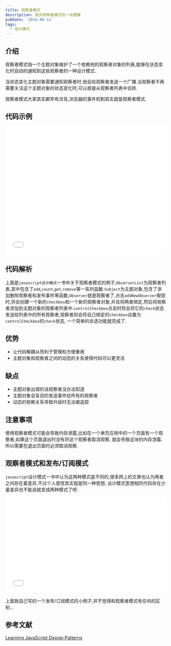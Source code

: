 ```yaml
---
title: 观察者模式
description: 我对观察者模式的一点理解
pubDate: '2016-09-12'
tags:
  - 设计模式
---
```


## 介绍

观察者模式指一个主题对象维护了一个依赖他的观察者对象的列表,能够在状态变化时自动的通知到这些观察者的一种设计模式.

当状态变化主题对象需要通知观察者时,他会给观察者发送一个广播.当观察者不再需要关注这个主题对象的状态变化时,可以直接从观察者列表中去除.

观察者模式大家其实都早有涉及,浏览器的事件机制其实就是观察者模式.

## 代码示例

<iframe width="100%" height="400" src="//jsfiddle.net/ZxBing0066/2oeg4oqm/embedded/js,html,result/" allowfullscreen="allowfullscreen" frameborder="0"></iframe>

## 代码解析

上面是`javascript设计模式`一书中关于观察者模式的例子,`ObserverList`为观察者列表,其中包含了`add`,`count`,`get`,`remove`等一系列函数.`Subject`为主题对象,包含了添加删除观察者和发布事件等函数,`Observer`就是观察者了,点击`addNewObserver`按钮时,将会创建一个新的`checkbox`和一个新的观察者对象,并且将两者绑定,然后将观察者添加到主题对象的观察者列表中.`controlCheckbox`点击时将会将它的`check`状态发送给列表中的所有观察者,观察者则会将自己绑定的`checkbox`设置为`controlCheckbox`的`check`状态, 一个简单的全选功能就完成了.

## 优势

-   让代码解耦从而利于管理和方便重用
-   主题对象和观察者之间的动态的关系使得代码可以更灵活

## 缺点

-   主题对象出错的话观察者没办法知道
-   主题对象会盲目的发送事件给所有的观察者
-   动态的依赖关系导致升级时无法被追踪

## 注意事项

使用观察者模式可能会导致内存泄露,比如在一个单页应用中的一个页面有一个观察者,如果这个页面退出时没有将这个观察者取消观察, 就会导致这块的内存泄露.所以需要在退出页面时必须取消观察.

## 观察者模式和发布/订阅模式

`javascript`设计模式一书中认为这两种模式是不同的,很多网上的文章也认为两者之间存在着差异,不过个人感觉其实就是同一种思想, 设计模式思想相同代码存在少量差异也不能说就变成两种模式了吧.

<iframe width="100%" height="300" src="//jsfiddle.net/ZxBing0066/wqz4noow/2/embedded/js,html,result/" allowfullscreen="allowfullscreen" frameborder="0"></iframe>

上面我自己写的一个发布/订阅模式的小例子,并不觉得和观察者模式有任何的区别...

## 参考文献

[Learning JavaScript Design Patterns](https://addyosmani.com/resources/essentialjsdesignpatterns/book/#observerpatternjavascript)